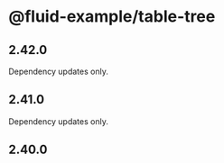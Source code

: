 # @fluid-example/table-tree

## 2.42.0

Dependency updates only.

## 2.41.0

Dependency updates only.

## 2.40.0
